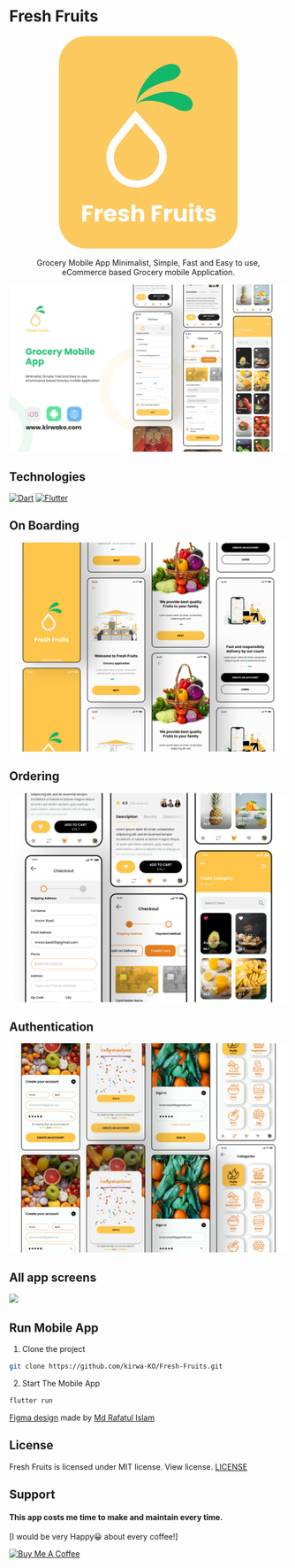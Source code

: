 # Fresh Fruits

<p align="center">
  <img src="https://github.com/kirwa-KO/Fresh-Fruits/blob/main/readme/fresh-fruits-logo.svg" />
</p>

<p align="center">
Grocery Mobile App Minimalist, Simple, Fast and Easy to use,<br/> eCommerce based Grocery mobile Application.
</p>

![](https://github.com/kirwa-KO/Fresh-Fruits/blob/main/readme/cover.jpeg)

## Technologies
[![Dart](https://img.shields.io/badge/Dart-20232A?style=flat&logo=dart&logoColor=00B4AB&link=https://github.com/arihant-jain-09)](https://github.com/kirwa-KO)
[![Flutter](https://img.shields.io/badge/Flutter-20232A?style=flat&logo=flutter&logoColor=60C9F9&link=https://github.com/arihant-jain-09)](https://github.com/kirwa-KO)

## On Boarding
![](https://github.com/kirwa-KO/Fresh-Fruits/blob/main/readme/screen-shot1.jpeg)


## Ordering
![](https://github.com/kirwa-KO/Fresh-Fruits/blob/main/readme/screen-shot2.jpeg)


## Authentication
![](https://github.com/kirwa-KO/Fresh-Fruits/blob/main/readme/screen-shot3.jpeg)

## All app screens
![](https://github.com/kirwa-KO/Fresh-Fruits/blob/main/readme/all-screens.jpeg)

## Run Mobile App

1. Clone the project

```bash
git clone https://github.com/kirwa-KO/Fresh-Fruits.git
```

2. Start The Mobile App

```bash
flutter run
```
[Figma design](https://www.figma.com/file/zTIlHNP6TsRotmFFOULANg/Fresh-Fruits?node-id=1422%3A381) made by [Md Rafatul Islam](https://dribbble.com/mrirafat)

## License
Fresh Fruits is licensed under MIT license. View license. [LICENSE](https://github.com/kirwa-KO/Fresh-Fruits/blob/main/LICENSE)

## Support
#### This app costs me time to make and maintain every time.
[I would be very Happy😀 about every coffee!]

<a href="https://www.buymeacoffee.com/imranbaali" target="_blank"><img src="https://cdn.buymeacoffee.com/buttons/v2/default-yellow.png" alt="Buy Me A Coffee" height="41" width="174"></a>
